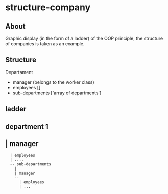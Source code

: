 # structure-company

## About
Graphic display (in the form of a ladder) of the OOP principle, the structure of companies is taken as an example.

## Structure

Departament
- manager (belongs to the worker class) 
- employees []
- sub-departments ['array of departments']

## ladder
department 1
--
  | manager
  ----
      | employees
      | ....
      -- sub-departments
        | 
        | manager
        --
          | employees
          | ...
